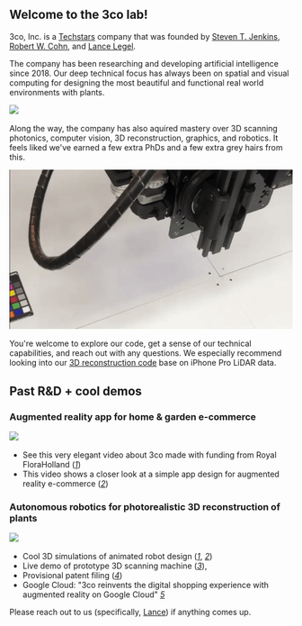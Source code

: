 ## Welcome to the 3co lab!
3co, Inc. is a [Techstars](https://techstars.com/) company that was founded by [Steven T. Jenkins](https://www.linkedin.com/in/steventjenkins/), [Robert W. Cohn](https://rwcohn.github.io/homepage/), and [Lance Legel](https://www.linkedin.com/in/legel/).

The company has been researching and developing artificial intelligence since 2018.  Our deep technical focus has always been on spatial and visual computing for designing the most beautiful and functional real world environments with plants.

![](media/vertical_rain_garden.jpg)

Along the way, the company has also aquired mastery over 3D scanning photonics, computer vision, 3D reconstruction, graphics, and robotics.
It feels liked we've earned a few extra PhDs and a few extra grey hairs from this.

![](media/3co_rgb.gif)

You're welcome to explore our code, get a sense of our technical capabilities, and reach out with any questions.
We especially recommend looking into our [3D reconstruction code](https://github.com/legel/3co/tree/master/reconstruction) base on iPhone Pro LiDAR data. 

## Past R&D + cool demos 

### Augmented reality app for home & garden e-commerce
![](media/swipe.gif)
  - See this very elegant video about 3co made with funding from Royal FloraHolland ([_1_](https://player.vimeo.com/video/262028192?autoplay=1#t=0m59s))
  - This video shows a closer look at a simple app design for augmented reality e-commerce ([_2_](https://www.3co.ai/augmented-reality-commerce.mp4))


### Autonomous robotics for photorealistic 3D reconstruction of plants
![](media/iris1.gif)
  - Cool 3D simulations of animated robot design ([_1_](https://www.3co.ai/iris1.mp4), [_2_](https://www.3co.ai/iris_3d.mp4))
  - Live demo of prototype 3D scanning machine ([_3_](https://www.3co.ai/iris_by_3co.mp4)),
  - Provisional patent filing ([_4_](https://www.3co.ai/inverse_rendering_with_3d_coordinate_measuring_machines.pdf))
  - Google Cloud: "3co reinvents the digital shopping experience with augmented reality on Google Cloud" [_5_](https://cloud.google.com/blog/topics/startups/3co-scales-ar-commerce-with-3d-scanning) 

Please reach out to us (specifically, [Lance]()) if anything comes up.
